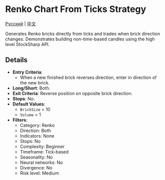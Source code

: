 # Renko Chart From Ticks Strategy
[Русский](README_ru.md) | [中文](README_cn.md)

Generates Renko bricks directly from ticks and trades when brick direction changes. Demonstrates building non-time-based candles using the high level StockSharp API.

## Details

- **Entry Criteria**:
  - When a new finished brick reverses direction, enter in direction of the new brick.
- **Long/Short**: Both.
- **Exit Criteria**: Reverse position on opposite brick direction.
- **Stops**: No.
- **Default Values**:
  - `BrickSize` = 10
  - `Volume` = 1
- **Filters**:
  - Category: Renko
  - Direction: Both
  - Indicators: None
  - Stops: No
  - Complexity: Beginner
  - Timeframe: Tick-based
  - Seasonality: No
  - Neural networks: No
  - Divergence: No
  - Risk level: Medium
